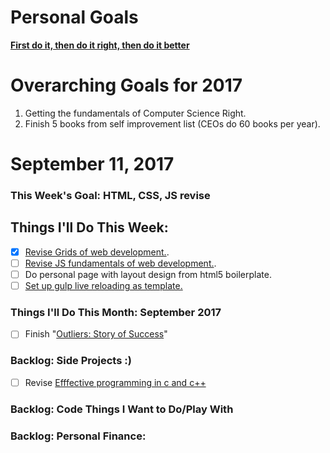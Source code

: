Personal Goals
==============
**[First do it, then do it right, then do it better](https://medium.com/@addyosmani/totally-get-your-frustration-ea11adf237e3)**

# Overarching Goals for 2017
1. Getting the fundamentals of Computer Science Right.
2. Finish 5 books from self improvement list (CEOs do 60 books per year).

# September 11, 2017

### This Week's Goal: HTML, CSS, JS revise

## Things I'll Do This Week:
- [x] [Revise Grids of web development.](https://developer.mozilla.org/en-US/docs/Learn).
- [ ] [Revise JS fundamentals of web development.](https://developer.mozilla.org/en-US/docs/Learn).
- [ ] Do personal page with layout design from html5 boilerplate.
- [ ] [Set up gulp live reloading as template.](https://css-tricks.com/gulp-for-beginners/)

### Things I'll Do This Month: September 2017
- [ ] Finish "[Outliers: Story of Success](https://www.goodreads.com/book/show/3228917-outliers)"

### Backlog: Side Projects :)
- [ ] Revise [Efffective programming in c and c++](https://ocw.mit.edu/courses/electrical-engineering-and-computer-science/6-s096-effective-programming-in-c-and-c-january-iap-2014/lecture-notes/)

### Backlog: Code Things I Want to Do/Play With

### Backlog: Personal Finance:
